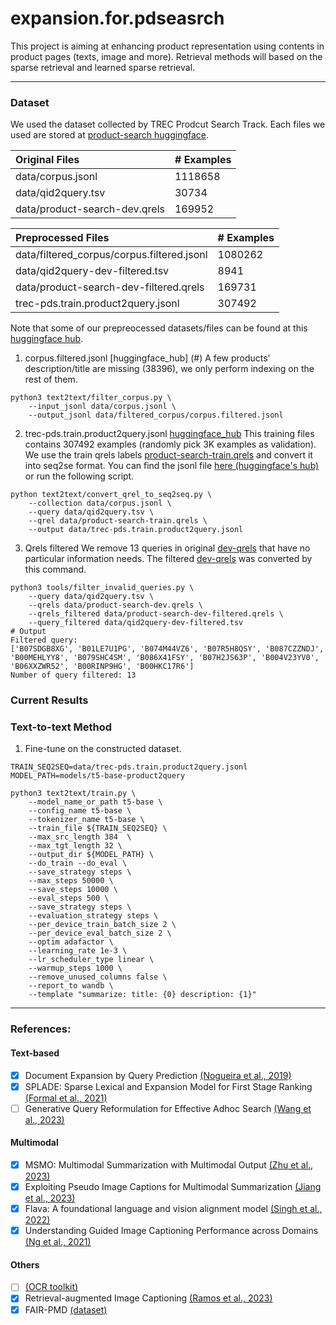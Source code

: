# expansion.for.pdseasrch

This project is aiming at enhancing product representation using contents in product pages (texts, image and more). 
Retrieval methods will based on the sparse retrieval and learned sparse retrieval.

---
### Dataset
We used the dataset collected by TREC Prodcut Search Track. 
Each files we used are stored at [product-search huggingface](https://huggingface.co/trec-product-search). 
<!-- 1. corpus.jsonl  -->
<!-- [huggingface hub](https://huggingface.co/datasets/trec-product-search/product-search-corpus/blob/main/data/jsonl/corpus.jsonl.gz) -->
<!-- 2. qid2query.tsv [huggingface hub](https://huggingface.co/datasets/trec-product-search/product-search-corpus/blob/main/data/qid2query.tsv) -->
<!-- 3. product-search-train-qrels [huggingface hub](https://huggingface.co/datasets/trec-product-search/Product-Search-Qrels-v0.1/blob/main/data/train/product-search-train.qrels.gz) -->

| Original Files                             | \# Examples |
|:-------------------------------------------|:------------|
| data/corpus.jsonl                          | 1118658     |
| data/qid2query.tsv                         | 30734       |
| data/product-search-dev.qrels              | 169952      |

| Preprocessed Files                         | \# Examples |
|:-------------------------------------------|:------------|
| data/filtered_corpus/corpus.filtered.jsonl | 1080262     |
| data/qid2query-dev-filtered.tsv            | 8941        |
| data/product-search-dev-filtered.qrels     | 169731      |
| trec-pds.train.product2query.jsonl         | 307492      |
    

Note that some of our prepreocessed datasets/files can be found at this [huggingface hub](https://huggingface.co/datasets/DylanJHJ/pds2023/tree/main).

1. corpus.filtered.jsonl [huggingface_hub] (#) 
A few products' description/title are missing (38396), we only perform indexing on the rest of them.
```
python3 text2text/filter_corpus.py \
    --input_jsonl data/corpus.jsonl \
    --output_jsonl data/filtered_corpus/corpus.filtered.jsonl
```

2. trec-pds.train.product2query.jsonl [huggingface_hub](#)
This training files contains 307492 examples (randomly pick 3K examples as validation). We use the train qrels labels [product-search-train.qrels](#) and convert it into seq2se format. You can find the jsonl file [here (huggingface's hub)](#) or run the following script.
```
python text2text/convert_qrel_to_seq2seq.py \
    --collection data/corpus.jsonl \
    --query data/qid2query.tsv \
    --qrel data/product-search-train.qrels \
    --output data/trec-pds.train.product2query.jsonl
```

3. Qrels filtered
We remove 13 queries in original [dev-qrels](data/product-search-dev.qrels) that have no particular information needs. 
The filtered [dev-qrels](data/product-search-filtered-dev.qrels) was converted by this command.
```
python3 tools/filter_invalid_queries.py \
    --query data/qid2query.tsv \
    --qrels data/product-search-dev.qrels \
    --qrels_filtered data/product-search-dev-filtered.qrels \
    --query_filtered data/qid2query-dev-filtered.tsv
# Output
Filtered query:
['B07SDGB8XG', 'B01LE7U1PG', 'B074M44VZ6', 'B07R5H8QSY', 'B087CZZNDJ', 'B00MEHLYY8', 'B079SHC4SM', 'B086X41FSY', 'B07H2JS63P', 'B004V23YV0', 'B06XXZWR52', 'B00RINP9HG', 'B00HKC17R6']
Number of query filtered: 13
```

### Current Results


### Text-to-text Method

1. Fine-tune on the constructed dataset.
```
TRAIN_SEQ2SEQ=data/trec-pds.train.product2query.jsonl
MODEL_PATH=models/t5-base-product2query 

python3 text2text/train.py \
    --model_name_or_path t5-base \
    --config_name t5-base \
    --tokenizer_name t5-base \
    --train_file ${TRAIN_SEQ2SEQ} \
    --max_src_length 384  \
    --max_tgt_length 32 \
    --output_dir ${MODEL_PATH} \
    --do_train --do_eval \
    --save_strategy steps \
    --max_steps 50000 \
    --save_steps 10000 \
    --eval_steps 500 \
    --save_strategy steps \
    --evaluation_strategy steps \
    --per_device_train_batch_size 2 \
    --per_device_eval_batch_size 2 \
    --optim adafactor \
    --learning_rate 1e-3 \
    --lr_scheduler_type linear \
    --warmup_steps 1000 \
    --remove_unused_columns false \
    --report_to wandb \
    --template "summarize: title: {0} description: {1}"
```

---
### References:

#### Text-based
- [x] Document Expansion by Query Prediction [(Nogueira et al., 2019)](https://arxiv.org/abs/1904.08375)
- [x] SPLADE: Sparse Lexical and Expansion Model for First Stage Ranking [(Formal et al., 2021)](https://arxiv.org/pdf/2308.00415.pdf)
- [ ] Generative Query Reformulation for Effective Adhoc Search [(Wang et al., 2023)](https://arxiv.org/pdf/2308.00415.pdf)

#### Multimodal
- [x] MSMO: Multimodal Summarization with Multimodal Output [(Zhu et al., 2023)](https://aclanthology.org/D18-1448.pdf)
- [x] Exploiting Pseudo Image Captions for Multimodal Summarization [(Jiang et al., 2023)](https://arxiv.org/pdf/2305.05496.pdf)
- [x] Flava: A foundational language and vision alignment model [(Singh et al., 2022)](https://arxiv.org/abs/2112.04482) 
- [x] Understanding Guided Image Captioning Performance across Domains [(Ng et al., 2021)](https://arxiv.org/abs/2012.02339)

#### Others
- [ ] [(OCR toolkit)](https://github.com/PaddlePaddle/PaddleOCR?fbclid=IwAR0ZHQCfhph9HipDFDtaoozOhcNlrOOSQIExywJTsR9M8BTwbX4A3WPcuKY)
- [x] Retrieval-augmented Image Captioning [(Ramos et al., 2023)](https://arxiv.org/pdf/2302.08268.pdf)
- [x] FAIR-PMD [(dataset)](https://huggingface.co/datasets/facebook/pmd) 
